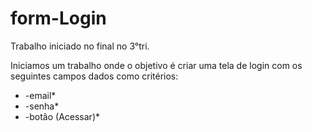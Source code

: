 # form-Login

Trabalho iniciado no final no 3°tri.

Iniciamos um trabalho onde o objetivo é criar uma tela de login com os seguintes campos dados como 
critérios:
* -email*
* -senha*
* -botão (Acessar)* 
